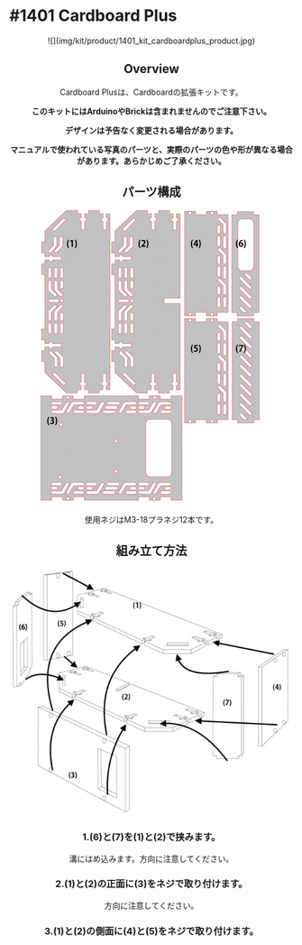 # #1401 Cardboard Plus

<center>![](img/kit/product/1401_kit_cardboardplus_product.jpg)

<!--COLORME-->
## Overview
Cardboard Plusは、Cardboardの拡張キットです。

**このキットにはArduinoやBrickは含まれませんのでご注意下さい。**

**デザインは予告なく変更される場合があります。**

**マニュアルで使われている写真のパーツと、実際のパーツの色や形が異なる場合があります。あらかじめご了承ください。**

## パーツ構成

![](/img/1100_case/manual/cardboardplus_00.jpg)

使用ネジはM3-18プラネジ12本です。

## 組み立て方法
![](/img/1100_case/manual/cardboardplus_01.jpg)

### 1.(6)と(7)を(1)と(2)で挟みます。
溝にはめ込みます。方向に注意してください。

### 2.(1)と(2)の正面に(3)をネジで取り付けます。
方向に注意してください。

### 3.(1)と(2)の側面に(4)と(5)をネジで取り付けます。